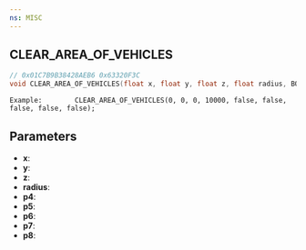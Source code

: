 ```yaml
---
ns: MISC
---
```

## CLEAR_AREA_OF_VEHICLES

```c
// 0x01C7B9B38428AEB6 0x63320F3C
void CLEAR_AREA_OF_VEHICLES(float x, float y, float z, float radius, BOOL p4, BOOL p5, BOOL p6, BOOL p7, BOOL p8);
```

```
Example: 		CLEAR_AREA_OF_VEHICLES(0, 0, 0, 10000, false, false, false, false, false);  
```

## Parameters
* **x**: 
* **y**: 
* **z**: 
* **radius**: 
* **p4**: 
* **p5**: 
* **p6**: 
* **p7**: 
* **p8**: 

